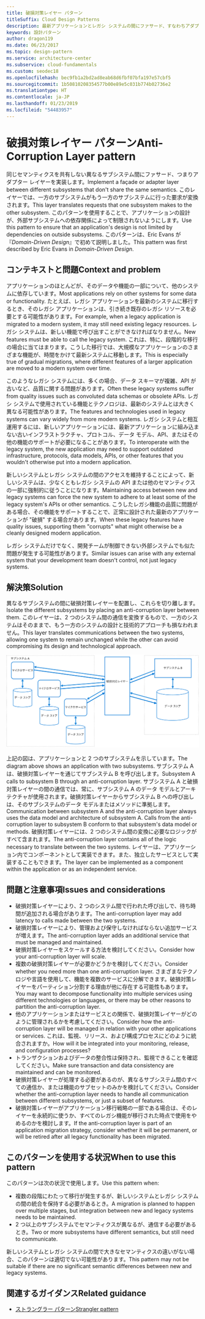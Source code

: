 ```yaml
---
title: 破損対策レイヤー パターン
titleSuffix: Cloud Design Patterns
description: 最新アプリケーションとレガシ システムの間にファサード、すなわちアダプター レイヤーを実装します。
keywords: 設計パターン
author: dragon119
ms.date: 06/23/2017
ms.topic: design-pattern
ms.service: architecture-center
ms.subservice: cloud-fundamentals
ms.custom: seodec18
ms.openlocfilehash: bec9fb1a2bd2ad8eab68d6fbf07bfa197e57cbf5
ms.sourcegitcommit: 1b50810208354577b00e89e5c031b774b02736e2
ms.translationtype: HT
ms.contentlocale: ja-JP
ms.lasthandoff: 01/23/2019
ms.locfileid: "54483957"
---
```

# <a name="anti-corruption-layer-pattern"></a><span data-ttu-id="84463-104">破損対策レイヤー パターン</span><span class="sxs-lookup"><span data-stu-id="84463-104">Anti-Corruption Layer pattern</span></span>

<span data-ttu-id="84463-105">同じセマンティクスを共有しない異なるサブシステム間にファサード、つまりアダプター レイヤーを実装します。</span><span class="sxs-lookup"><span data-stu-id="84463-105">Implement a façade or adapter layer between different subsystems that don't share the same semantics.</span></span> <span data-ttu-id="84463-106">このレイヤーでは、一方のサブシステムがもう一方のサブシステムに行った要求が変換されます。</span><span class="sxs-lookup"><span data-stu-id="84463-106">This layer translates requests that one subsystem makes to the other subsystem.</span></span> <span data-ttu-id="84463-107">このパターンを使用することで、アプリケーションの設計が、外部サブシステムへの依存関係によって制限されないようにします。</span><span class="sxs-lookup"><span data-stu-id="84463-107">Use this pattern to ensure that an application's design is not limited by dependencies on outside subsystems.</span></span> <span data-ttu-id="84463-108">このパターンは、Eric Evans が『*Domain-Driven Design*』で初めて説明しました。</span><span class="sxs-lookup"><span data-stu-id="84463-108">This pattern was first described by Eric Evans in *Domain-Driven Design*.</span></span>

## <a name="context-and-problem"></a><span data-ttu-id="84463-109">コンテキストと問題</span><span class="sxs-lookup"><span data-stu-id="84463-109">Context and problem</span></span>

<span data-ttu-id="84463-110">アプリケーションのほとんどが、そのデータや機能の一部について、他のシステムに依存しています。</span><span class="sxs-lookup"><span data-stu-id="84463-110">Most applications rely on other systems for some data or functionality.</span></span> <span data-ttu-id="84463-111">たとえば、レガシ アプリケーションを最新のシステムに移行するとき、そのレガシ アプリケーションは、引き続き既存のレガシ リソースを必要とする可能性があります。</span><span class="sxs-lookup"><span data-stu-id="84463-111">For example, when a legacy application is migrated to a modern system, it may still need existing legacy resources.</span></span> <span data-ttu-id="84463-112">レガシ システムは、新しい機能で呼び出すことができなければなりません。</span><span class="sxs-lookup"><span data-stu-id="84463-112">New features must be able to call the legacy system.</span></span> <span data-ttu-id="84463-113">これは、特に、段階的な移行の場合に当てはまります。こうした移行では、大規模なアプリケーションのさまざまな機能が、時間をかけて最新システムに移動します。</span><span class="sxs-lookup"><span data-stu-id="84463-113">This is especially true of gradual migrations, where different features of a larger application are moved to a modern system over time.</span></span>

<span data-ttu-id="84463-114">このようなレガシ システムには、多くの場合、データ スキーマが複雑、API が古いなど、品質に関する問題があります。</span><span class="sxs-lookup"><span data-stu-id="84463-114">Often these legacy systems suffer from quality issues such as convoluted data schemas or obsolete APIs.</span></span> <span data-ttu-id="84463-115">レガシ システムで使用されている機能とテクノロジは、最新のシステムとは大きく異なる可能性があります。</span><span class="sxs-lookup"><span data-stu-id="84463-115">The features and technologies used in legacy systems can vary widely from more modern systems.</span></span> <span data-ttu-id="84463-116">レガシ システムと相互運用するには、新しいアプリケーションには、最新アプリケーションに組み込まない古いインフラストラクチャ、プロトコル、データ モデル、API、またはその他の機能のサポートが必要になることがあります。</span><span class="sxs-lookup"><span data-stu-id="84463-116">To interoperate with the legacy system, the new application may need to support outdated infrastructure, protocols, data models, APIs, or other features that you wouldn't otherwise put into a modern application.</span></span>

<span data-ttu-id="84463-117">新しいシステムとレガシ システムの間のアクセスを維持することによって、新しいシステムは、少なくともレガシ システムの API または他のセマンティクスの一部に強制的に従うことになります。</span><span class="sxs-lookup"><span data-stu-id="84463-117">Maintaining access between new and legacy systems can force the new system to adhere to at least some of the legacy system's APIs or other semantics.</span></span> <span data-ttu-id="84463-118">こうしたレガシ機能の品質に問題がある場合、その機能をサポートすることで、正常に設計された最新のアプリケーションが "破損" する場合があります。</span><span class="sxs-lookup"><span data-stu-id="84463-118">When these legacy features have quality issues, supporting them "corrupts" what might otherwise be a cleanly designed modern application.</span></span>

<span data-ttu-id="84463-119">レガシ システムだけでなく、開発チームが制御できない外部システムでも似た問題が発生する可能性があります。</span><span class="sxs-lookup"><span data-stu-id="84463-119">Similar issues can arise with any external system that your development team doesn't control, not just legacy systems.</span></span>

## <a name="solution"></a><span data-ttu-id="84463-120">解決策</span><span class="sxs-lookup"><span data-stu-id="84463-120">Solution</span></span>

<span data-ttu-id="84463-121">異なるサブシステムの間に破損対策レイヤーを配置し、これらを切り離します。</span><span class="sxs-lookup"><span data-stu-id="84463-121">Isolate the different subsystems by placing an anti-corruption layer between them.</span></span> <span data-ttu-id="84463-122">このレイヤーは、2 つのシステム間の通信を変換するもので、一方のシステムはそのままで、もう一方のシステムの設計と技術的アプローチも損なわれません。</span><span class="sxs-lookup"><span data-stu-id="84463-122">This layer translates communications between the two systems, allowing one system to remain unchanged while the other can avoid compromising its design and technological approach.</span></span>

![破損対策レイヤー パターンの図](./_images/anti-corruption-layer.png)

<span data-ttu-id="84463-124">上記の図は、アプリケーションと 2 つのサブシステムを示しています。</span><span class="sxs-lookup"><span data-stu-id="84463-124">The diagram above shows an application with two subsystems.</span></span> <span data-ttu-id="84463-125">サブシステム A は、破損対策レイヤーを通じてサブシステム B を呼び出します。</span><span class="sxs-lookup"><span data-stu-id="84463-125">Subsystem A calls to subsystem B through an anti-corruption layer.</span></span> <span data-ttu-id="84463-126">サブシステム A と破損対策レイヤーの間の通信では、常に、サブシステム A のデータ モデルとアーキテクチャが使用されます。破損対策レイヤーからサブシステム B への呼び出しは、そのサブシステムのデータ モデルまたはメソッドに準拠します。</span><span class="sxs-lookup"><span data-stu-id="84463-126">Communication between subsystem A and the anti-corruption layer always uses the data model and architecture of subsystem A. Calls from the anti-corruption layer to subsystem B conform to that subsystem's data model or methods.</span></span> <span data-ttu-id="84463-127">破損対策レイヤーには、2 つのシステム間の変換に必要なロジックがすべて含まれます。</span><span class="sxs-lookup"><span data-stu-id="84463-127">The anti-corruption layer contains all of the logic necessary to translate between the two systems.</span></span> <span data-ttu-id="84463-128">レイヤーは、アプリケーション内でコンポーネントとして実装できます。また、独立したサービスとして実装することもできます。</span><span class="sxs-lookup"><span data-stu-id="84463-128">The layer can be implemented as a component within the application or as an independent service.</span></span>

## <a name="issues-and-considerations"></a><span data-ttu-id="84463-129">問題と注意事項</span><span class="sxs-lookup"><span data-stu-id="84463-129">Issues and considerations</span></span>

- <span data-ttu-id="84463-130">破損対策レイヤーにより、2 つのシステム間で行われた呼び出しで、待ち時間が追加される場合があります。</span><span class="sxs-lookup"><span data-stu-id="84463-130">The anti-corruption layer may add latency to calls made between the two systems.</span></span>
- <span data-ttu-id="84463-131">破損対策レイヤーにより、管理および保守しなければならない追加サービスが増えます。</span><span class="sxs-lookup"><span data-stu-id="84463-131">The anti-corruption layer adds an additional service that must be managed and maintained.</span></span>
- <span data-ttu-id="84463-132">破損対策レイヤーをスケールする方法を検討してください。</span><span class="sxs-lookup"><span data-stu-id="84463-132">Consider how your anti-corruption layer will scale.</span></span>
- <span data-ttu-id="84463-133">複数の破損対策レイヤーが必要かどうかを検討してください。</span><span class="sxs-lookup"><span data-stu-id="84463-133">Consider whether you need more than one anti-corruption layer.</span></span> <span data-ttu-id="84463-134">さまざまなテクノロジや言語を使用して、機能を複数のサービスに分解できます。破損対策レイヤーをパーティション分割する理由が他に存在する可能性もあります。</span><span class="sxs-lookup"><span data-stu-id="84463-134">You may want to decompose functionality into multiple services using different technologies or languages, or there may be other reasons to partition the anti-corruption layer.</span></span>
- <span data-ttu-id="84463-135">他のアプリケーションまたはサービスとの関係で、破損対策レイヤーがどのように管理されるかを考慮してください。</span><span class="sxs-lookup"><span data-stu-id="84463-135">Consider how the anti-corruption layer will be managed in relation with your other applications or services.</span></span> <span data-ttu-id="84463-136">これは、監視、リリース、および構成プロセスにどのように統合されますか。</span><span class="sxs-lookup"><span data-stu-id="84463-136">How will it be integrated into your monitoring, release, and configuration processes?</span></span>
- <span data-ttu-id="84463-137">トランザクションおよびデータの整合性は保持され、監視できることを確認してください。</span><span class="sxs-lookup"><span data-stu-id="84463-137">Make sure transaction and data consistency are maintained and can be monitored.</span></span>
- <span data-ttu-id="84463-138">破損対策レイヤーが処理する必要があるのが、異なるサブシステム間のすべての通信か、または機能のサブセットのみかを検討してください。</span><span class="sxs-lookup"><span data-stu-id="84463-138">Consider whether the anti-corruption layer needs to handle all communication between different subsystems, or just a subset of features.</span></span>
- <span data-ttu-id="84463-139">破損対策レイヤーがアプリケーション移行戦略の一部である場合は、そのレイヤーを永続的に使うか、すべてのレガシ機能が移行された時点で使用をやめるのかを検討します。</span><span class="sxs-lookup"><span data-stu-id="84463-139">If the anti-corruption layer is part of an application migration strategy, consider whether it will be permanent, or will be retired after all legacy functionality has been migrated.</span></span>

## <a name="when-to-use-this-pattern"></a><span data-ttu-id="84463-140">このパターンを使用する状況</span><span class="sxs-lookup"><span data-stu-id="84463-140">When to use this pattern</span></span>

<span data-ttu-id="84463-141">このパターンは次の状況で使用します。</span><span class="sxs-lookup"><span data-stu-id="84463-141">Use this pattern when:</span></span>

- <span data-ttu-id="84463-142">複数の段階にわたって移行が発生するが、新しいシステムとレガシ システムの間の統合を保持する必要があるとき。</span><span class="sxs-lookup"><span data-stu-id="84463-142">A migration is planned to happen over multiple stages, but integration between new and legacy systems needs to be maintained.</span></span>
- <span data-ttu-id="84463-143">2 つ以上のサブシステムでセマンティクスが異なるが、通信する必要があるとき。</span><span class="sxs-lookup"><span data-stu-id="84463-143">Two or more subsystems have different semantics, but still need to communicate.</span></span>

<span data-ttu-id="84463-144">新しいシステムとレガシ システムの間で大きなセマンティクスの違いがない場合、このパターンは適切でない可能性があります。</span><span class="sxs-lookup"><span data-stu-id="84463-144">This pattern may not be suitable if there are no significant semantic differences between new and legacy systems.</span></span>

## <a name="related-guidance"></a><span data-ttu-id="84463-145">関連するガイダンス</span><span class="sxs-lookup"><span data-stu-id="84463-145">Related guidance</span></span>

- [<span data-ttu-id="84463-146">ストラングラー パターン</span><span class="sxs-lookup"><span data-stu-id="84463-146">Strangler pattern</span></span>](./strangler.md)
